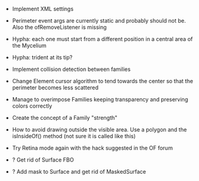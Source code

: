 - Implement XML settings
- Perimeter event args are currently static and probably should not be. Also the ofRemoveListener is missing
- Hypha: each one must start from a different position in a central area of the Mycelium
- Hypha: trident at its tip?

- Implement collision detection between families

- Change Element cursor algorithm to tend towards the center so that the perimeter becomes less scattered
- Manage to overimpose Families keeping transparency and preserving colors correctly 

- Create the concept of a Family "strength"

- How to avoid drawing outside the visible area. Use a polygon and the isInsideOf() method (not sure it is called like this)
- Try Retina mode again with the hack suggested in the OF forum

- ? Get rid of Surface FBO
- ? Add mask to Surface and get rid of MaskedSurface
